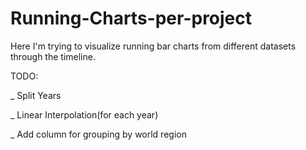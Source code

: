# Running-Charts-per-project
Here I'm trying to visualize running bar charts from different datasets through the timeline.


TODO:

_ Split Years

_ Linear Interpolation(for each year)

_ Add column for grouping by world region
